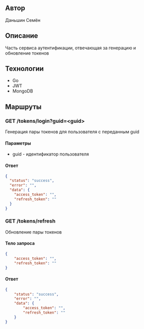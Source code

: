 ## Автор
 Даньшин Семён

## Описание
Часть сервиса аутентификации, отвечающая за генерацию и обновление токенов

## Технологии
* Go
* JWT
* MongoDB

## Маршруты

### GET /tokens/login?guid=\<guid\>
Генерация пары токенов для пользователя с переданным guid

#### Параметры
* guid - идентификатор пользователя

#### Ответ
```json
{
  "status": "success",
  "error": "",
  "data": {
    "access_token": "",
    "refresh_token": ""
  }
}
```

### GET /tokens/refresh

Обновление пары токенов

#### Тело запроса
```json
{
    "access_token": "",
    "refresh_token": ""
}
```

#### Ответ
```json
{
    "status": "success",
    "error": "",
    "data": {
        "access_token": "",
        "refresh_token": ""
    }
}
```
